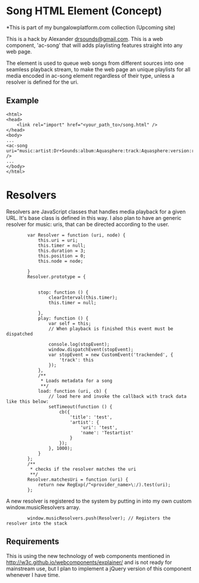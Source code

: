 # Song HTML Element (Concept)

*This is part of my bungalowplatform.com collection (Upcoming site)

This is a hack by Alexander <drsounds@gmail.com>. This is a web component, 'ac-song' that will adds playlisting features straight into any web page.

The <ac-song> element is used to queue web songs from different sources into one seamless playback stream, to make the web page an unique playlists for all media encoded in ac-song element regardless of their type, unless a resolver is defined for the uri. 

## Example
	<html>
	<head>
		<link rel="import" href="<your_path_to>/song.html" />
	</head>
	<body>
	...
	<ac-song uri="music:artist:Dr+Sounds:album:Aquasphere:track:Aquasphere:version:radio" />
	...
	</body>
	</html>	

# Resolvers

Resolvers are JavaScript classes that handles media playback for a given URL. It's base class is defined in this way. I also plan to have an generic resolver for music: uris, that can be directed according to the user.

			var Resolver = function (uri, node) {
				this.uri = uri;
				this.timer = null;
				this.duration = 3;
				this.position = 0;
				this.node = node;
				
			}
			Resolver.prototype = {
				
				
				stop: function () {
					clearInterval(this.timer);
					this.timer = null;

				},
				play: function () {
					var self = this;
					// When playback is finished this event must be dispatched

					console.log(stopEvent);
					window.dispatchEvent(stopEvent);
					var stopEvent = new CustomEvent('trackended', {
						'track': this
					});
				},
				/**
				 * Loads metadata for a song
				 **/
				load: function (uri, cb) {
					// load here and invoke the callback with track data like this below:
					setTimeout(function () {
						cb({
							'title': 'test',
							'artist': {
								'uri': 'test',
								'name': 'Testartist'
							}
						});
					}, 1000);
				}
			};
			/**
			 * checks if the resolver matches the uri
			 **/
			Resolver.matchesUri = function (uri) {
				return new RegExp(/^<provider_name>\:/).test(uri);
			};

A new resolver is registered to the system by putting in into my own custom window.musicResolvers array.

			window.musicResolvers.push(Resolver); // Registers the resolver into the stack



## Requirements
This is using the new technology of web components mentioned in http://w3c.github.io/webcomponents/explainer/ and is not ready for mainstream use, but I plan to implement a jQuery version of this component whenever I have time.